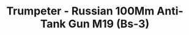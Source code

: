 ---
layout: product
title: "Trumpeter - Russian 100Mm Anti-Tank Gun M19 (Bs-3)"
price: "4500" 
desc: "N/A"
img_path: "/assets/img/TRU02331.webp"
brand: "N/A"
available: false
special_offer: false
new: false
soon: false
cat: "010000"
subcat: "013400"
subsubcat: "0N/A"
sifra: "TRU02331"
popular: false
spec: false
---